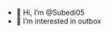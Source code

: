 - 👋 Hi, I’m @Subedi05
- 👀 I’m interested in outbox

<!---
Subedi05/Subedi05 is a ✨ special ✨ repository because its `README.md` (this file) appears on your GitHub profile.
You can click the Preview link to take a look at your changes.
--->
